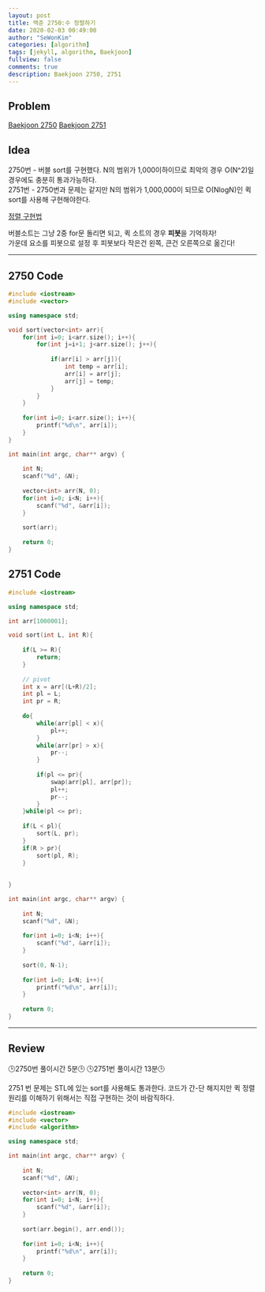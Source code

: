 ```yaml
---
layout: post
title: 백준 2750:수 정렬하기
date: 2020-02-03 00:49:00
author: "SeWonKim"
categories: [algorithm]
tags: [jekyll, algorithm, Baekjoon]
fullview: false
comments: true
description: Baekjoon 2750, 2751
---
```


## Problem

[Baekjoon 2750](https://www.acmicpc.net/problem/2750)
[Baekjoon 2751](https://www.acmicpc.net/problem/2751)

## Idea

2750번 - 버블 sort를 구현했다. N의 범위가 1,000이하이므로 최악의 경우 O(N^2)일 경우에도 충분히 통과가능하다.      
2751번 - 2750번과 문제는 같지만 N의 범위가 1,000,000이 되므로 O(NlogN)인 퀵 sort를 사용해 구현해야한다.

[정렬 구현법](https://sewonkimm.github.io/algorithm/2019/11/25/sort.html)

버블소트는 그냥 2중 for문 돌리면 되고, 퀵 소트의 경우 **피봇**을 기억하자!      
가운데 요소를 피봇으로 설정 후 피봇보다 작은건 왼쪽, 큰건 오른쪽으로 옮긴다!

---

## 2750 Code
```cpp
#include <iostream>
#include <vector>

using namespace std;

void sort(vector<int> arr){
	for(int i=0; i<arr.size(); i++){
		for(int j=i+1; j<arr.size(); j++){
			
			if(arr[i] > arr[j]){
				int temp = arr[i];
				arr[i] = arr[j];
				arr[j] = temp;
			}
		}
	}
	
	for(int i=0; i<arr.size(); i++){
		printf("%d\n", arr[i]);
	}	
}

int main(int argc, char** argv) {
	
	int N;
	scanf("%d", &N);
	
	vector<int> arr(N, 0);	
	for(int i=0; i<N; i++){
		scanf("%d", &arr[i]);	
	}
	
	sort(arr);
	
	return 0;
}
```


## 2751 Code
```cpp
#include <iostream>

using namespace std;

int arr[1000001];

void sort(int L, int R){
	
	if(L >= R){
		return;
	}
	
	// pivot
	int x = arr[(L+R)/2];
	int pl = L;
	int pr = R;
	
	do{
		while(arr[pl] < x){
			pl++;
		}
		while(arr[pr] > x){
			pr--;
		}
		
		if(pl <= pr){
			swap(arr[pl], arr[pr]);
			pl++;
			pr--;
		}
	}while(pl <= pr);
	
	if(L < pl){
		sort(L, pr);
	}
	if(R > pr){
		sort(pl, R);
	}
	
	
}

int main(int argc, char** argv) {
	
	int N;
	scanf("%d", &N);
	
	for(int i=0; i<N; i++){
		scanf("%d", &arr[i]);	
	}
	
	sort(0, N-1);
	
	for(int i=0; i<N; i++){
		printf("%d\n", arr[i]);
	}	
	
	return 0;
}
```
---

## Review
🕒2750번 풀이시간 5분🕒 
🕒2751번 풀이시간 13분🕒

2751 번 문제는 STL에 있는 sort를 사용해도 통과한다. 코드가 간-단 해지지만 퀵 정렬 원리를 이해하기 위해서는 직접 구현하는 것이 바람직하다.
```cpp
#include <iostream>
#include <vector>
#include <algorithm>

using namespace std;

int main(int argc, char** argv) {
	
	int N;
	scanf("%d", &N);
	
	vector<int> arr(N, 0);
	for(int i=0; i<N; i++){
		scanf("%d", &arr[i]);	
	}
	
	sort(arr.begin(), arr.end());
	
	for(int i=0; i<N; i++){
		printf("%d\n", arr[i]);
	}	
	
	return 0;
}
```